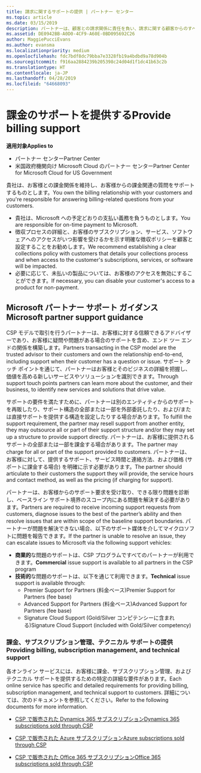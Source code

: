 ```yaml
---
title: 請求に関するサポートの提供 | パートナー センター
ms.topic: article
ms.date: 03/15/2019
description: パートナーは、顧客との請求関係に責任を負い、請求に関する顧客からのすべての質問に十分に対応する必要があります。
ms.assetid: DE0942BB-A0D0-4CF9-A60E-0BD095692C26
author: MaggiePucciEvans
ms.author: evansma
ms.localizationpriority: medium
ms.openlocfilehash: fdc7bdf8dc79bba7e3328fb19a4bdbd9a78d904b
ms.sourcegitcommit: f916aa2884239b205398c24d04d1f1dc41b63c2b
ms.translationtype: HT
ms.contentlocale: ja-JP
ms.lasthandoff: 04/28/2019
ms.locfileid: "64668093"
---
```

# <a name="provide-billing-support"></a><span data-ttu-id="5469d-103">課金のサポートを提供する</span><span class="sxs-lookup"><span data-stu-id="5469d-103">Provide billing support</span></span>

<span data-ttu-id="5469d-104">**適用対象**</span><span class="sxs-lookup"><span data-stu-id="5469d-104">**Applies to**</span></span>

-  <span data-ttu-id="5469d-105">パートナー センター</span><span class="sxs-lookup"><span data-stu-id="5469d-105">Partner Center</span></span>
-  <span data-ttu-id="5469d-106">米国政府機関向け Microsoft Cloud のパートナー センター</span><span class="sxs-lookup"><span data-stu-id="5469d-106">Partner Center for Microsoft Cloud for US Government</span></span>


<span data-ttu-id="5469d-107">貴社は、お客様との課金関係を維持し、お客様からの課金関連の質問をサポートするものとします。</span><span class="sxs-lookup"><span data-stu-id="5469d-107">You own the billing relationship with your customers and you're responsible for answering billing-related questions from your customers.</span></span>

-   <span data-ttu-id="5469d-108">貴社は、Microsoft への予定どおりの支払い義務を負うものとします。</span><span class="sxs-lookup"><span data-stu-id="5469d-108">You are responsible for on-time payment to Microsoft.</span></span>
-   <span data-ttu-id="5469d-109">徴収プロセスの詳細と、お客様のサブスクリプション、サービス、ソフトウェアへのアクセスがいつ影響を受けるかを示す明確な徴収ポリシーを顧客と設定することをお勧めします。</span><span class="sxs-lookup"><span data-stu-id="5469d-109">We recommend establishing a clear collections policy with customers that details your collections process and when access to the customer's subscriptions, services, or software will be impacted.</span></span>
-   <span data-ttu-id="5469d-110">必要に応じて、未払いの製品については、お客様のアクセスを無効にすることができます。</span><span class="sxs-lookup"><span data-stu-id="5469d-110">If necessary, you can disable your customer's access to a product for non-payment.</span></span>

## <a name="microsoft-partner-support-guidance"></a><span data-ttu-id="5469d-111">Microsoft パートナー サポート ガイダンス</span><span class="sxs-lookup"><span data-stu-id="5469d-111">Microsoft partner support guidance</span></span>

<span data-ttu-id="5469d-112">CSP モデルで取引を行うパートナーは、お客様に対する信頼できるアドバイザーであり、お客様に疑問や問題がある場合のサポートを含め、エンド ツー エンドの関係を構築します。</span><span class="sxs-lookup"><span data-stu-id="5469d-112">Partners transacting in the CSP model are the trusted advisor to their customers and own the relationship end-to-end, including support when their customer has a question or issue.</span></span> <span data-ttu-id="5469d-113">サポート タッチ ポイントを通じて、パートナーはお客様とそのビジネスの詳細を把握し、価値を高める新しいサービスやソリューションを識別できます。</span><span class="sxs-lookup"><span data-stu-id="5469d-113">Through support touch points partners can learn more about the customer, and their business, to identify new services and solutions that drive value.</span></span>

<span data-ttu-id="5469d-114">サポートの要件を満たすために、パートナーは別のエンティティからのサポートを再販したり、サポート構造の全部または一部を外部委託したり、および/または直接サポートを提供する構造を設定したりする場合があります。</span><span class="sxs-lookup"><span data-stu-id="5469d-114">To fulfill the support requirement, the partner may resell support from another entity, they may outsource all or part of their support structure and/or they may set up a structure to provide support directly.</span></span>  <span data-ttu-id="5469d-115">パートナーは、お客様に提供されるサポートの全部または一部を課金する場合があります。</span><span class="sxs-lookup"><span data-stu-id="5469d-115">The partner may charge for all or part of the support provided to customers.</span></span> <span data-ttu-id="5469d-116">パートナーは、お客様に対して、提供するサポート、サービス時間と連絡方法、および価格 (サポートに課金する場合) を明確に示す必要があります。</span><span class="sxs-lookup"><span data-stu-id="5469d-116">The partner should articulate to their customers the support they will provide, the service hours and contact method, as well as the pricing (if charging for support).</span></span> 

<span data-ttu-id="5469d-117">パートナーは、お客様からのサポート要求を受け取り、できる限り問題を診断し、ベースライン サポート境界のスコープ内にある問題を解決する必要があります。</span><span class="sxs-lookup"><span data-stu-id="5469d-117">Partners are required to receive incoming support requests from customers, diagnose issues to the best of the partner’s ability and then resolve issues that are within scope of the baseline support boundaries.</span></span> <span data-ttu-id="5469d-118">パートナーが問題を解決できない場合、以下のサポート媒体を介してマイクロソフトに問題を報告できます。</span><span class="sxs-lookup"><span data-stu-id="5469d-118">If the partner is unable to resolve an issue, they can escalate issues to Microsoft via the following support vehicles:</span></span>

- <span data-ttu-id="5469d-119">**商業的**な問題のサポートは、CSP プログラムですべてのパートナーが利用できます。</span><span class="sxs-lookup"><span data-stu-id="5469d-119">**Commercial** issue support is available to all partners in the CSP program</span></span>
-   <span data-ttu-id="5469d-120">**技術的**な問題のサポートは、以下を通じて利用できます。</span><span class="sxs-lookup"><span data-stu-id="5469d-120">**Technical** issue support is available through:</span></span>
    -   <span data-ttu-id="5469d-121">Premier Support for Partners (料金ベース)</span><span class="sxs-lookup"><span data-stu-id="5469d-121">Premier Support for Partners (fee base)</span></span>
    -   <span data-ttu-id="5469d-122">Advanced Support for Partners (料金ベース)</span><span class="sxs-lookup"><span data-stu-id="5469d-122">Advanced Support for Partners (fee base)</span></span>
    -   <span data-ttu-id="5469d-123">Signature Cloud Support (Gold/Silver コンピテンシーに含まれる)</span><span class="sxs-lookup"><span data-stu-id="5469d-123">Signature Cloud Support (included with Gold/Silver competency)</span></span>

### <a name="providing-billing-subscription-management-and-technical-support"></a><span data-ttu-id="5469d-124">課金、サブスクリプション管理、テクニカル サポートの提供</span><span class="sxs-lookup"><span data-stu-id="5469d-124">Providing billing, subscription management, and technical support</span></span> 

<span data-ttu-id="5469d-125">各オンライン サービスには、お客様に課金、サブスクリプション管理、およびテクニカル サポートを提供するための特定の詳細な要件があります。</span><span class="sxs-lookup"><span data-stu-id="5469d-125">Each online service has specific and detailed requirements for providing billing, subscription management, and technical support to customers.</span></span> <span data-ttu-id="5469d-126">詳細については、次のドキュメントを参照してください。</span><span class="sxs-lookup"><span data-stu-id="5469d-126">Refer to the following documents for more information.</span></span>

-   [<span data-ttu-id="5469d-127">CSP で販売された Dynamics 365 サブスクリプション</span><span class="sxs-lookup"><span data-stu-id="5469d-127">Dynamics 365 subscriptions sold through CSP</span></span>](https://www.microsoftpartnercommunity.com/t5/CSP/Microsoft-Partner-Support-Guidance/m-p/5262#M30)

-   [<span data-ttu-id="5469d-128">CSP で販売された Azure サブスクリプション</span><span class="sxs-lookup"><span data-stu-id="5469d-128">Azure subscriptions sold through CSP</span></span>](https://www.microsoftpartnercommunity.com/t5/CSP/Microsoft-Partner-Support-Guidance/m-p/5263#M31)

-   [<span data-ttu-id="5469d-129">CSP で販売された Office 365 サブスクリプション</span><span class="sxs-lookup"><span data-stu-id="5469d-129">Office 365 subscriptions sold through CSP</span></span>](https://www.microsoftpartnercommunity.com/t5/CSP/Microsoft-Partner-Support-Guidance/m-p/5264#M32)
 

